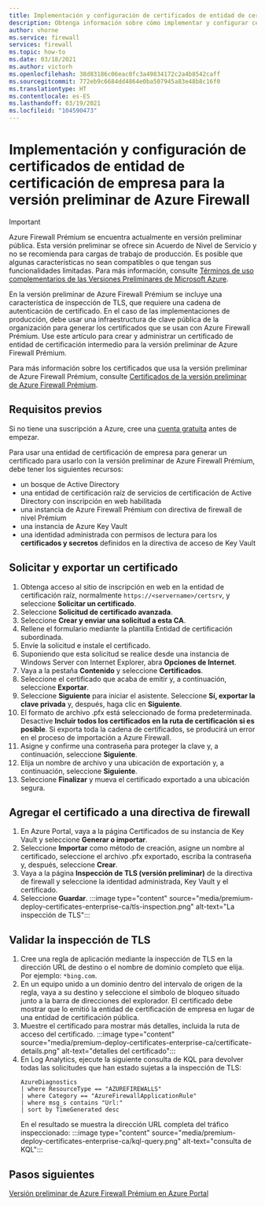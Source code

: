 ```yaml
---
title: Implementación y configuración de certificados de entidad de certificación de empresa para la versión preliminar de Azure Firewall Prémium
description: Obtenga información sobre cómo implementar y configurar certificados de entidad de certificación de empresa para la versión preliminar de Azure Firewall Prémium.
author: vhorne
ms.service: firewall
services: firewall
ms.topic: how-to
ms.date: 03/18/2021
ms.author: victorh
ms.openlocfilehash: 38d83186c06eac0fc3a49834172c2a4b8542caff
ms.sourcegitcommit: 772eb9c6684dd4864e0ba507945a83e48b8c16f0
ms.translationtype: HT
ms.contentlocale: es-ES
ms.lasthandoff: 03/19/2021
ms.locfileid: "104590473"
---
```

# <a name="deploy-and-configure-enterprise-ca-certificates-for-azure-firewall-preview"></a>Implementación y configuración de certificados de entidad de certificación de empresa para la versión preliminar de Azure Firewall

> [!IMPORTANT]
> Azure Firewall Prémium se encuentra actualmente en versión preliminar pública.
> Esta versión preliminar se ofrece sin Acuerdo de Nivel de Servicio y no se recomienda para cargas de trabajo de producción. Es posible que algunas características no sean compatibles o que tengan sus funcionalidades limitadas. Para más información, consulte [Términos de uso complementarios de las Versiones Preliminares de Microsoft Azure](https://azure.microsoft.com/support/legal/preview-supplemental-terms/).


En la versión preliminar de Azure Firewall Prémium se incluye una característica de inspección de TLS, que requiere una cadena de autenticación de certificado. En el caso de las implementaciones de producción, debe usar una infraestructura de clave pública de la organización para generar los certificados que se usan con Azure Firewall Prémium. Use este artículo para crear y administrar un certificado de entidad de certificación intermedio para la versión preliminar de Azure Firewall Prémium.

Para más información sobre los certificados que usa la versión preliminar de Azure Firewall Prémium, consulte [Certificados de la versión preliminar de Azure Firewall Prémium](premium-certificates.md).

## <a name="prerequisites"></a>Requisitos previos

Si no tiene una suscripción a Azure, cree una [cuenta gratuita](https://azure.microsoft.com/free/?WT.mc_id=A261C142F) antes de empezar.

Para usar una entidad de certificación de empresa para generar un certificado para usarlo con la versión preliminar de Azure Firewall Prémium, debe tener los siguientes recursos: 

- un bosque de Active Directory 
- una entidad de certificación raíz de servicios de certificación de Active Directory con inscripción en web habilitada 
- una instancia de Azure Firewall Prémium con directiva de firewall de nivel Prémium 
- una instancia de Azure Key Vault 
- una identidad administrada con permisos de lectura para los **certificados y secretos** definidos en la directiva de acceso de Key Vault 

## <a name="request-and-export-a-certificate"></a>Solicitar y exportar un certificado

1. Obtenga acceso al sitio de inscripción en web en la entidad de certificación raíz, normalmente `https://<servername>/certsrv`, y seleccione **Solicitar un certificado**.
1. Seleccione **Solicitud de certificado avanzada**.
1. Seleccione **Crear y enviar una solicitud a esta CA**.
1. Rellene el formulario mediante la plantilla Entidad de certificación subordinada.
1. Envíe la solicitud e instale el certificado.
1. Suponiendo que esta solicitud se realice desde una instancia de Windows Server con Internet Explorer, abra **Opciones de Internet**.
1. Vaya a la pestaña **Contenido** y seleccione **Certificados**.
1. Seleccione el certificado que acaba de emitir y, a continuación, seleccione **Exportar**.
1. Seleccione **Siguiente** para iniciar el asistente. Seleccione **Sí, exportar la clave privada** y, después, haga clic en **Siguiente**.
1. El formato de archivo .pfx está seleccionado de forma predeterminada. Desactive **Incluir todos los certificados en la ruta de certificación si es posible**. Si exporta toda la cadena de certificados, se producirá un error en el proceso de importación a Azure Firewall.
1. Asigne y confirme una contraseña para proteger la clave y, a continuación, seleccione **Siguiente**.
1. Elija un nombre de archivo y una ubicación de exportación y, a continuación, seleccione **Siguiente**.
1. Seleccione **Finalizar** y mueva el certificado exportado a una ubicación segura.

## <a name="add-the-certificate-to-a-firewall-policy"></a>Agregar el certificado a una directiva de firewall

1. En Azure Portal, vaya a la página Certificados de su instancia de Key Vault y seleccione **Generar o importar**.
1. Seleccione **Importar** como método de creación, asigne un nombre al certificado, seleccione el archivo .pfx exportado, escriba la contraseña y, después, seleccione **Crear**.
1. Vaya a la página **Inspección de TLS (versión preliminar)** de la directiva de firewall y seleccione la identidad administrada, Key Vault y el certificado. 
1. Seleccione **Guardar**.
   :::image type="content" source="media/premium-deploy-certificates-enterprise-ca/tls-inspection.png" alt-text="La inspección de TLS":::

## <a name="validate-tls-inspection"></a>Validar la inspección de TLS

1. Cree una regla de aplicación mediante la inspección de TLS en la dirección URL de destino o el nombre de dominio completo que elija.  Por ejemplo: `*bing.com`.
1. En un equipo unido a un dominio dentro del intervalo de origen de la regla, vaya a su destino y seleccione el símbolo de bloqueo situado junto a la barra de direcciones del explorador. El certificado debe mostrar que lo emitió la entidad de certificación de empresa en lugar de una entidad de certificación pública.
1. Muestre el certificado para mostrar más detalles, incluida la ruta de acceso del certificado.
   :::image type="content" source="media/premium-deploy-certificates-enterprise-ca/certificate-details.png" alt-text="detalles del certificado":::
1. En Log Analytics, ejecute la siguiente consulta de KQL para devolver todas las solicitudes que han estado sujetas a la inspección de TLS:
   ```
   AzureDiagnostics 
   | where ResourceType == "AZUREFIREWALLS" 
   | where Category == "AzureFirewallApplicationRule" 
   | where msg_s contains "Url:" 
   | sort by TimeGenerated desc
   ```
   En el resultado se muestra la dirección URL completa del tráfico inspeccionado: :::image type="content" source="media/premium-deploy-certificates-enterprise-ca/kql-query.png" alt-text="consulta de KQL":::

## <a name="next-steps"></a>Pasos siguientes

[Versión preliminar de Azure Firewall Prémium en Azure Portal](premium-portal.md)
